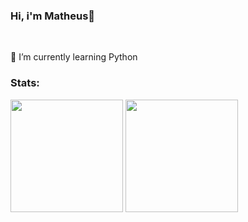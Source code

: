 <div>
<h3>Hi, i'm Matheus👋</h3>
  <br>
  <p>📖 I’m currently learning Python</p>
</div>
<div>
  <h3> Stats: </h3>
  <img height="180em" src="https://github-readme-stats.vercel.app/api?username=Mathelzu&theme=material-palenight&show_icons=true"/>
  <img height="180em" src="https://github-readme-stats.vercel.app/api/top-langs/?username=Mathelzu&theme=material-palenight&layout=compact)](https://github.com/anuraghazra/github-readme-stats"/>
</div>
